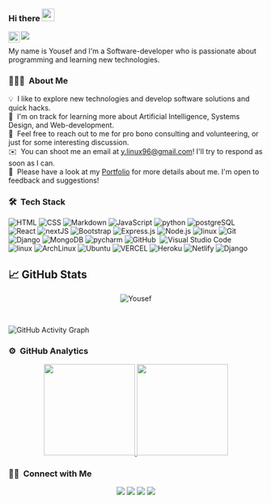 ### Hi there <img src="https://media.giphy.com/media/hvRJCLFzcasrR4ia7z/giphy.gif" width="25px">

<a href="https://www.linkedin.com/in/yousef-obeidat96/">
  <img align="left" alt="Omar Ewies LinkedIN" width="22px" src="https://raw.githubusercontent.com/peterthehan/peterthehan/master/assets/linkedin.svg" />
</a>
 
![](https://visitor-badge.glitch.me/badge?page_id=mrobeidat)

My name is Yousef and I'm a Software-developer who is passionate about programming and learning new technologies. 

### 👨🏻‍💻 &nbsp;About Me

💡 &nbsp;I like to explore new technologies and develop software solutions and quick hacks.\
🌱 &nbsp;I'm on track for learning more about Artificial Intelligence, Systems Design, and Web-development.\
💬 &nbsp;Feel free to reach out to me for pro bono consulting and volunteering, or just for some interesting discussion.\
✉️ &nbsp;You can shoot me an email at y.linux96@gmail.com! I'll try to respond as soon as I can.\
📄 &nbsp;Please have a look at my [Portfolio](https://yousef-portfolio.vercel.app/) for more details about me. I'm open to feedback and suggestions!

### 🛠 &nbsp;Tech Stack

![HTML](https://img.shields.io/badge/-HTML-05122A?style=flat&logo=HTML5)
![CSS](https://img.shields.io/badge/-CSS-05122A?style=flat&logo=CSS3&logoColor=1572B6)
![Markdown](https://img.shields.io/badge/-Markdown-05122A?style=flat&logo=markdown)
![JavaScript](https://img.shields.io/badge/-JavaScript-05122A?style=flat&logo=javascript)
![python](https://img.shields.io/badge/-python-05122A?style=flat&logo=python)
![postgreSQL](https://img.shields.io/badge/-postgresql-05122A?style=flat&logo=postgresql)
<br/>
![React](https://img.shields.io/badge/-React-05122A?style=flat&logo=react)
![nextJS](https://img.shields.io/badge/-nextjs-05122A?style=flat&logo=nextjs)
![Bootstrap](https://img.shields.io/badge/-Bootstrap-05122A?style=flat&logo=Bootstrap)
![Express.js](https://img.shields.io/badge/-Express.js-05122A?style=flat&logo=Express.js)
![Node.js](https://img.shields.io/badge/-Node.js-05122A?style=flat&logo=node.js)
![linux](https://img.shields.io/badge/-linux-05122A?style=flat&logo=linux)
![Git](https://img.shields.io/badge/-Git-05122A?style=flat&logo=git)&nbsp;
</br>
![Django](https://img.shields.io/badge/-django-05122A?style=flat&logo=Django)
![MongoDB](https://img.shields.io/badge/-MongoDb-05122A?style=flat&logo=MongoDB)
![pycharm](https://img.shields.io/badge/-PyCharm-05122A?style=flat&logo=pycharm)
![GitHub](https://img.shields.io/badge/-GitHub-05122A?style=flat&logo=github)&nbsp; ![Visual Studio Code](https://img.shields.io/badge/-Visual%20Studio%20Code-05122A?style=flat&logo=visual-studio-code&logoColor=007ACC)&nbsp;
</br>
![linux](https://img.shields.io/badge/-linux-05122A?style=flat&logo=linux)
![ArchLinux](https://img.shields.io/badge/-Arch-05122A?style=flat&logo=archLINUX)
![Ubuntu](https://img.shields.io/badge/-Ubuntu-05122A?style=flat&logo=ubuntu)
![VERCEL](https://img.shields.io/badge/-Vercel-05122A?style=flat&logo=vercel)
![Heroku](https://img.shields.io/badge/-Heroku-05122A?style=flat&logo=heroku)
![Netlify](https://img.shields.io/badge/-Netlify-05122A?style=flat&logo=netlify)
![Django](https://img.shields.io/badge/-jupyterNotebook-05122A?style=flat&logo=jupyter)


## &#x1f4c8; GitHub Stats

<p align="center">

 <p align="center"><img align="center" src="https://github-readme-streak-stats.herokuapp.com/?user=mrobeidat&theme=radical" alt="Yousef" /></p>
 <br />  

 
![GitHub Activity Graph](https://activity-graph.herokuapp.com/graph?username=mrobeidat&bg_color=000000&color=4fff67&line=4fff67&point=ffffff&area=true&hide_border=true)  

### ⚙️ &nbsp;GitHub Analytics

<p align="center">
<a href="https://github.com/mrobeidat">
  <img height="180em" src="https://github-readme-stats-eight-theta.vercel.app/api?username=mrobeidat&show_icons=true&theme=algolia&include_all_commits=true&count_private=true"/>
  <img height="180em" src="https://github-readme-stats-eight-theta.vercel.app/api/top-langs/?username=mrobeidat&layout=compact&langs_count=8&theme=algolia"/>
</a>
</p>

### 🤝🏻 &nbsp;Connect with Me

<p align="center">
<a href="https://linkedin.com/in/yousef-obeidat96/"><img src="https://img.shields.io/badge/-LinkedIn-0077B5?style=flat&logo=Linkedin&logoColor=white"/></a>
<a href="y.linux96@gmail.com"><img src="https://img.shields.io/badge/-Email%20Me-D14836?style=flat&logo=Gmail&logoColor=white"/></a>
<a href="https://instagram.com/mr.obiedat"><img src="https://img.shields.io/badge/-My%20Instagram-E4405F?style=flat&logo=Instagram&logoColor=white"/></a>
<a href="https://facebook.com/mr.obiedat"><img src="https://img.shields.io/badge/-My%20Facebook-1877F2?style=flat&logo=Facebook&logoColor=white"/></a>
</p>
